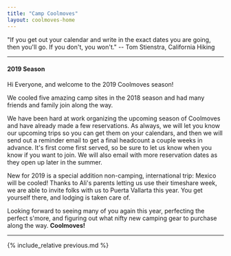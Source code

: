 ```yaml
---
title: "Camp Coolmoves"
layout: coolmoves-home
---
```


"If you get out your calendar and write in the exact dates you are going, then you'll go. If you don't, you won't." -- Tom Stienstra, California Hiking

***

#### 2019 Season
Hi Everyone, and welcome to the 2019 Coolmoves season!

We cooled five amazing camp sites in the 2018 season and had many friends and family join along the way.

We have been hard at work organizing the upcoming season of Coolmoves and have already made a few reservations. As always, we will let you know our upcoming trips so you can get them on your calendars, and then we will send out a reminder email to get a final headcount a couple weeks in advance. It's first come first served, so be sure to let us know when you know if you want to join. We will also email with more reservation dates as they open up later in the summer.

New for 2019 is a special addition non-camping, international trip: Mexico will be cooled! Thanks to Ali's parents letting us use their timeshare week, we are able to invite folks with us to Puerta Vallarta this year. You get yourself there, and lodging is taken care of.

Looking forward to seeing many of you again this year, perfecting the perfect s'more, and figuring out what nifty new camping gear to purchase along the way. **Coolmoves!**

***

{% include_relative previous.md %}